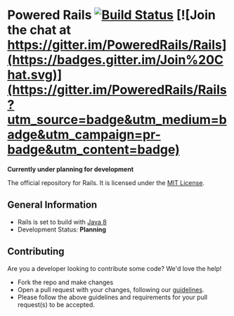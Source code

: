 Powered Rails [![Build Status](https://travis-ci.org/PoweredRails/Rails.svg?branch=master)](https://travis-ci.org/PoweredRails/Rails) [![Join the chat at https://gitter.im/PoweredRails/Rails](https://badges.gitter.im/Join%20Chat.svg)](https://gitter.im/PoweredRails/Rails?utm_source=badge&utm_medium=badge&utm_campaign=pr-badge&utm_content=badge)
=================

**Currently under planning for development**

The official repository for Rails. It is licensed under the [MIT License]. 

## General Information
* Rails is set to build with [Java 8] 
* Development Status: **Planning**

## Contributing
Are you a developer looking to contribute some code? We'd love the help!
* Fork the repo and make changes
* Open a pull request with your changes, following our [guidelines](CONTRIBUTING.md).
* Please follow the above guidelines and requirements for your pull request(s) to be accepted.

[MIT License]: https://opensource.org/licenses/MIT
[API]: https://github.com/PoweredRails/RailsAPI/
[Java 8]: http://www.oracle.com/technetwork/java/javase/overview/java8-2100321.html
